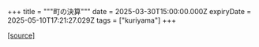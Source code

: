 +++
title = """町の決算"""
date = 2025-03-30T15:00:00.000Z
expiryDate = 2025-05-10T17:21:27.029Z
tags = ["kuriyama"]
+++


[[source]](https://www.town.kuriyama.hokkaido.jp/soshiki/32/595.html)
